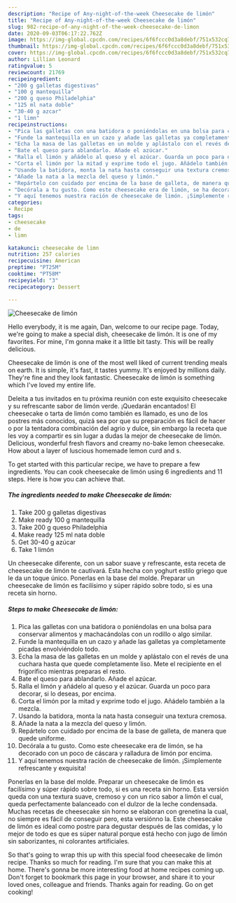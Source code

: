 ```yaml
---
description: "Recipe of Any-night-of-the-week Cheesecake de limón"
title: "Recipe of Any-night-of-the-week Cheesecake de limón"
slug: 982-recipe-of-any-night-of-the-week-cheesecake-de-limon
date: 2020-09-03T06:17:22.762Z
image: https://img-global.cpcdn.com/recipes/6f6fccc0d3a8debf/751x532cq70/cheesecake-de-limon-foto-principal.jpg
thumbnail: https://img-global.cpcdn.com/recipes/6f6fccc0d3a8debf/751x532cq70/cheesecake-de-limon-foto-principal.jpg
cover: https://img-global.cpcdn.com/recipes/6f6fccc0d3a8debf/751x532cq70/cheesecake-de-limon-foto-principal.jpg
author: Lillian Leonard
ratingvalue: 5
reviewcount: 21769
recipeingredient:
- "200 g galletas digestivas"
- "100 g mantequilla"
- "200 g queso Philadelphia"
- "125 ml nata doble"
- "30-40 g azcar"
- "1 limn"
recipeinstructions:
- "Pica las galletas con una batidora o poniéndolas en una bolsa para conservar alimentos y machacándolas con un rodillo o algo similar."
- "Funde la mantequilla en un cazo y añade las galletas ya completamente picadas envolviéndolo todo."
- "Echa la masa de las galletas en un molde y aplástalo con el revés de una cuchara hasta que quede completamente liso. Mete el recipiente en el frigorífico mientras preparas el resto."
- "Bate el queso para ablandarlo. Añade el azúcar."
- "Ralla el limón y añádelo al queso y el azúcar. Guarda un poco para decorar, si lo deseas, por encima."
- "Corta el limón por la mitad y exprime todo el jugo. Añádelo también a la mezcla."
- "Usando la batidora, monta la nata hasta conseguir una textura cremosa."
- "Añade la nata a la mezcla del queso y limón."
- "Repártelo con cuidado por encima de la base de galleta, de manera que quede uniforme."
- "Decórala a tu gusto. Como este cheesecake era de limón, se ha decorado con un poco de cáscara y ralladura de limón por encima."
- "Y aquí tenemos nuestra ración de cheesecake de limón. ¡Simplemente refrescante y exquisita!"
categories:
- Recipe
tags:
- cheesecake
- de
- limn

katakunci: cheesecake de limn 
nutrition: 257 calories
recipecuisine: American
preptime: "PT25M"
cooktime: "PT58M"
recipeyield: "3"
recipecategory: Dessert

---
```



![Cheesecake de limón](https://img-global.cpcdn.com/recipes/6f6fccc0d3a8debf/751x532cq70/cheesecake-de-limon-foto-principal.jpg)

Hello everybody, it is me again, Dan, welcome to our recipe page. Today, we're going to make a special dish, cheesecake de limón. It is one of my favorites. For mine, I'm gonna make it a little bit tasty. This will be really delicious.

Cheesecake de limón is one of the most well liked of current trending meals on earth. It is simple, it's fast, it tastes yummy. It's enjoyed by millions daily. They're fine and they look fantastic. Cheesecake de limón is something which I've loved my entire life.

Deleita a tus invitados en tu próxima reunión con este exquisito cheesecake y su refrescante sabor de limón verde. ¡Quedarán encantados! El cheesecake o tarta de limón como también es llamado, es uno de los postres más conocidos, quizá sea por que su preparación es fácil de hacer o por la tentadora combinación del agrio y dulce, sin embargo la receta que les voy a compartir es sin lugar a dudas la mejor de cheesecake de limón. Delicious, wonderful fresh flavors and creamy no-bake lemon cheesecake. How about a layer of luscious homemade lemon curd and s.


To get started with this particular recipe, we have to prepare a few ingredients. You can cook cheesecake de limón using 6 ingredients and 11 steps. Here is how you can achieve that.

<!--inarticleads1-->

##### The ingredients needed to make Cheesecake de limón:

1. Take 200 g galletas digestivas
1. Make ready 100 g mantequilla
1. Take 200 g queso Philadelphia
1. Make ready 125 ml nata doble
1. Get 30-40 g azúcar
1. Take 1 limón


Un cheesecake diferente, con un sabor suave y refrescante, esta receta de cheesecake de limón te cautivará. Esta hecha con yoghurt estilo griego que le da un toque único. Ponerlas en la base del molde. Preparar un cheesecake de limón es facilísimo y súper rápido sobre todo, si es una receta sin horno. 

<!--inarticleads2-->

##### Steps to make Cheesecake de limón:

1. Pica las galletas con una batidora o poniéndolas en una bolsa para conservar alimentos y machacándolas con un rodillo o algo similar.
1. Funde la mantequilla en un cazo y añade las galletas ya completamente picadas envolviéndolo todo.
1. Echa la masa de las galletas en un molde y aplástalo con el revés de una cuchara hasta que quede completamente liso. Mete el recipiente en el frigorífico mientras preparas el resto.
1. Bate el queso para ablandarlo. Añade el azúcar.
1. Ralla el limón y añádelo al queso y el azúcar. Guarda un poco para decorar, si lo deseas, por encima.
1. Corta el limón por la mitad y exprime todo el jugo. Añádelo también a la mezcla.
1. Usando la batidora, monta la nata hasta conseguir una textura cremosa.
1. Añade la nata a la mezcla del queso y limón.
1. Repártelo con cuidado por encima de la base de galleta, de manera que quede uniforme.
1. Decórala a tu gusto. Como este cheesecake era de limón, se ha decorado con un poco de cáscara y ralladura de limón por encima.
1. Y aquí tenemos nuestra ración de cheesecake de limón. ¡Simplemente refrescante y exquisita!


Ponerlas en la base del molde. Preparar un cheesecake de limón es facilísimo y súper rápido sobre todo, si es una receta sin horno. Esta versión queda con una textura suave, cremoso y con un rico sabor a limón el cual, queda perfectamente balanceado con el dulzor de la leche condensada. Muchas recetas de cheesecake sin horno se elaboran con grenetina la cual, no siempre es fácil de conseguir pero, esta versiónno la. Este cheesecake de limón es ideal como postre para degustar después de las comidas, y lo mejor de todo es que es súper natural porque está hecho con jugo de limón sin saborizantes, ni colorantes artificiales. 

So that's going to wrap this up with this special food cheesecake de limón recipe. Thanks so much for reading. I'm sure that you can make this at home. There's gonna be more interesting food at home recipes coming up. Don't forget to bookmark this page in your browser, and share it to your loved ones, colleague and friends. Thanks again for reading. Go on get cooking!
